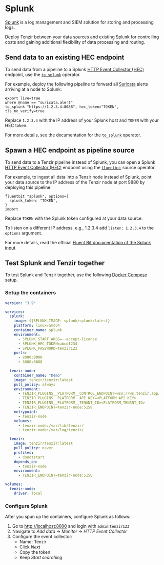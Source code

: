 # Splunk

[Splunk](https://splunk.com) is a log management and SIEM solution for storing
and processing logs.

Deploy Tenzir between your data sources and existing Splunk for controlling
costs and gaining additional flexibility of data processing and routing.

## Send data to an existing HEC endpoint

To send data from a pipeline to a Splunk [HTTP Event Collector (HEC)][hec]
endpoint, use the [`to_splunk`](../tql2/operators/to_splunk.md) operator.

For example, deploy the following pipeline to forward all
[Suricata](suricata.md) alerts arriving at a node to Splunk:

```tql
export live=true
where @name == "suricata.alert"
to_splunk "https://1.2.3.4:8088", hec_token="TOKEN", tls_no_verify=true
```

Replace `1.2.3.4` with the IP address of your Splunk host and `TOKEN` with your
HEC token.

For more details, see the documentation for the
[`to_splunk`](../tql2/operators/to_splunk.md) operator.

## Spawn a HEC endpoint as pipeline source

To send data to a Tenzir pipeline instead of Splunk, you can open a Splunk [HTTP
Event Collector (HEC)][hec] endpoint using the
[`fluentbit`](../tql2/operators/fluentbit.md) source operator.

For example, to ingest all data into a Tenzir node instead of Splunk, point your
data source to the IP address of the Tenzir node at port 9880 by deploying this
pipeline:

```tql
fluentbit "splunk", options={
  splunk_token: "TOKEN",
} 
import
```

Replace `TOKEN` with the Splunk token configured at your data source.

To listen on a different IP address, e.g., 1.2.3.4 add `listen: 1.2.3.4` to the
`options` argument.

For more details, read the official [Fluent Bit documentation of the Splunk
input][fluentbit-splunk-input].

## Test Splunk and Tenzir together

To test Splunk and Tenzir together, use the following [Docker
Compose](https://docs.docker.com/compose/) setup.

### Setup the containers

```yaml title=docker-compose.yaml
version: "3.9"

services:
  splunk:
    image: ${SPLUNK_IMAGE:-splunk/splunk:latest}
    platform: linux/amd64
    container_name: splunk
    environment:
      - SPLUNK_START_ARGS=--accept-license
      - SPLUNK_HEC_TOKEN=abcd1234
      - SPLUNK_PASSWORD=tenzir123
    ports:
      - 8000:8000
      - 8088:8088

  tenzir-node:
    container_name: "Demo"
    image: tenzir/tenzir:latest
    pull_policy: always
    environment:
      - TENZIR_PLUGINS__PLATFORM__CONTROL_ENDPOINT=wss://ws.tenzir.app/production
      - TENZIR_PLUGINS__PLATFORM__API_KEY=<PLATFORM_API_KEY>
      - TENZIR_PLUGINS__PLATFORM__TENANT_ID=<PLATFORM_TENANT_ID>
      - TENZIR_ENDPOINT=tenzir-node:5158
    entrypoint:
      - tenzir-node
    volumes:
      - tenzir-node:/var/lib/tenzir/
      - tenzir-node:/var/log/tenzir/

  tenzir:
    image: tenzir/tenzir:latest
    pull_policy: never
    profiles:
      - donotstart
    depends_on:
      - tenzir-node
    environment:
      - TENZIR_ENDPOINT=tenzir-node:5158

volumes:
  tenzir-node:
    driver: local
```

### Configure Splunk

After you spun up the containers, configure Splunk as follows:

1. Go to <http://localhost:8000> and login with `admin`:`tenzir123`
2. Navigate to *Add data* → *Monitor* → *HTTP Event Collector*
3. Configure the event collector:
   - Name: Tenzir
   - Click *Next*
   - Copy the token
   - Keep *Start searching*

[fluentbit-splunk-input]: https://docs.fluentbit.io/manual/pipeline/inputs/splunk
[fluentbit-splunk-output]: https://docs.fluentbit.io/manual/pipeline/outputs/splunk
[hec]: https://docs.splunk.com/Documentation/Splunk/latest/Data/UsetheHTTPEventCollector
